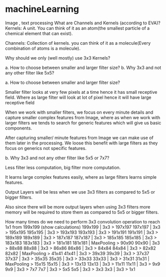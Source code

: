 # machineLearning
Image , text processing
What are Channels and Kernels (according to EVA)?
Kernels: A unit. You can think of it as an atom(the smallest particle of a chemical element that can exist).

Channels: Collection of kernels. you can think of it as a molecule(Every combination of atoms is a molecule).


Why should we only (well mostly) use 3x3 Kernels?

a. How to choose between smaller and larger filter size?
b. Why 3x3 and not any other filter like 5x5?

a. How to choose between smaller and larger filter size?

Smaller filter looks at very few pixels at a time hence it has small receptive field. Where as large filter will look at lot of pixel hence it will have large receptive field

When we work with smaller filters, we focus on every minute details and capture smaller complex features from Image, where as when we work with larger filters we tends to search for generic features which will give us basic components.

After capturing smaller/ minute features from Image we can make use of them later in the processing. We loose this benefit with large filters as they focus on generics not specific features.

b. Why 3x3 and not any other filter like 5x5 or 7x7?

Less filter less computation, big filter more computation.

It learns large complex features easily, where as large filters learns simple features.

Output Layers will be less when we use 3x3 filters as compared to 5x5 or bigger filters.

Also since there will be more output layers when using 3x3 filters more memory will be required to store them as compared to 5x5 or bigger filters.

How many times do we need to perform 3x3 convolution operation to reach 1x1 from 199x199 (show calculations)
 199x199 | 3x3 > 197x197
 197x197 | 3x3 > 195x195
 195x195 | 3x3 > 193x193
193x193 | 3x3 > 191x191
191x191 | 3x3 > 189x189
189x189 | 3x3 > 187x187
187x187 | 3x3 > 185x185
185x185 | 3x3 > 183x183
183x183 | 3x3 > 181x181
181x181 | MaxPooling  > 90x90
90x90 | 3x3 > 88x88
88x88 | 3x3 > 86x86
86x86 | 3x3 > 84x84
84x84 | 3x3 > 82x82
82x82 | MaxPooling > 41x41
41x41 | 3x3 > 39x39
39x39 | 3x3 > 37x37
37x37 | 3x3 > 35x35
35x35 | 3x3 > 33x33
33x33 | 3x3 > 31x31
31x31 | MaxPooling > 15x15
15x15 | 3x3 > 13x13
13x13 | 3x3 > 11x11
11x11 | 3x3 > 9x9
9x9  | 3x3 > 7x7
7x7  | 3x3 > 5x5
5x5  | 3x3 > 3x3
3x3  | 3x3 > 1x1



